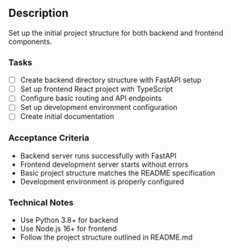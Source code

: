 ## Description
Set up the initial project structure for both backend and frontend components.

### Tasks
- [ ] Create backend directory structure with FastAPI setup
- [ ] Set up frontend React project with TypeScript
- [ ] Configure basic routing and API endpoints
- [ ] Set up development environment configuration
- [ ] Create initial documentation

### Acceptance Criteria
- Backend server runs successfully with FastAPI
- Frontend development server starts without errors
- Basic project structure matches the README specification
- Development environment is properly configured

### Technical Notes
- Use Python 3.8+ for backend
- Use Node.js 16+ for frontend
- Follow the project structure outlined in README.md 